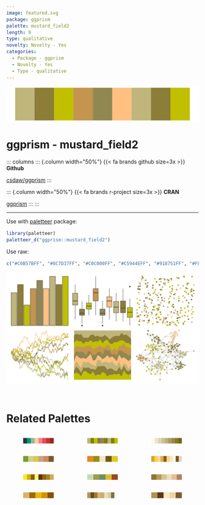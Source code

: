 ```yaml
---
image: featured.svg
package: ggprism
palette: mustard_field2
length: 9
type: qualitative
novelty: Novelty - Yes
categories:
  - Package - ggprism
  - Novelty - Yes
  - Type - qualitative
---
```


![](featured.svg)

# ggprism - mustard_field2 

::: columns
::: {.column width="50%"}
{{< fa brands github size=3x >}}
**Github**

[csdaw/ggprism](https://github.com/csdaw/ggprism)
:::

::: {.column width="50%"}
{{< fa brands r-project size=3x >}}
**CRAN**

[ggprism](https://CRAN.R-project.org/package=ggprism)
:::
:::

<hr> 

Use with [paletteer](https://emilhvitfeldt.github.io/paletteer/) package:

```r
library(paletteer)
paletteer_d("ggprism::mustard_field2")
```

Use raw:

```r
c("#C0B57BFF", "#8C7D37FF", "#C0C000FF", "#C5944EFF", "#918751FF", "#FFC080FF", "#C0B57BFF", "#8C7D37FF", "#C0C000FF")
``` 

![](examples.svg) 

<br>

# Related Palettes

<div class="list" style="display: grid; grid-template-columns: auto auto auto;"> <figure class="figure">
<a href="../../awtools/a_palette/"> <img src="../../awtools/a_palette/featured.svg" style="width: 100%;" class="figure-img"></a>
</figure> <figure class="figure">
<a href="../../ggprism/mustard_field/"> <img src="../../ggprism/mustard_field/featured.svg" style="width: 100%;" class="figure-img"></a>
</figure> <figure class="figure">
<a href="../../Redmonder/sPBIYl/"> <img src="../../Redmonder/sPBIYl/featured.svg" style="width: 100%;" class="figure-img"></a>
</figure> <figure class="figure">
<a href="../../Manu/Kakapo/"> <img src="../../Manu/Kakapo/featured.svg" style="width: 100%;" class="figure-img"></a>
</figure> <figure class="figure">
<a href="../../colRoz/c_kingii/"> <img src="../../colRoz/c_kingii/featured.svg" style="width: 100%;" class="figure-img"></a>
</figure> <figure class="figure">
<a href="../../palettetown/psyduck/"> <img src="../../palettetown/psyduck/featured.svg" style="width: 100%;" class="figure-img"></a>
</figure> <figure class="figure">
<a href="../../palettetown/abra/"> <img src="../../palettetown/abra/featured.svg" style="width: 100%;" class="figure-img"></a>
</figure> <figure class="figure">
<a href="../../lisa/RemediosVaro/"> <img src="../../lisa/RemediosVaro/featured.svg" style="width: 100%;" class="figure-img"></a>
</figure> <figure class="figure">
<a href="../../beyonce/X23/"> <img src="../../beyonce/X23/featured.svg" style="width: 100%;" class="figure-img"></a>
</figure> <figure class="figure">
<a href="../../fishualize/Chormis_multilineata/"> <img src="../../fishualize/Chormis_multilineata/featured.svg" style="width: 100%;" class="figure-img"></a>
</figure> <figure class="figure">
<a href="../../palettetown/eevee/"> <img src="../../palettetown/eevee/featured.svg" style="width: 100%;" class="figure-img"></a>
</figure> <figure class="figure">
<a href="../../tayloRswift/fearless/"> <img src="../../tayloRswift/fearless/featured.svg" style="width: 100%;" class="figure-img"></a>
</figure> 
</div>
